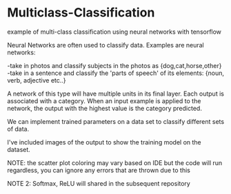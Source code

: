 # Multiclass-Classification
example of multi-class classification using neural networks with tensorflow

Neural Networks are often used to classify data. Examples are neural networks:

-take in photos and classify subjects in the photos as {dog,cat,horse,other}
-take in a sentence and classify the 'parts of speech' of its elements: {noun, verb, adjective etc..}


A network of this type will have multiple units in its final layer. Each output is associated with a category. When an input example is applied to the network, the output with the highest value is the category predicted. 

We can implement trained parameters on a data set to classify different sets of data. 

I've included images of the output to show the training model on the dataset. 

NOTE: the scatter plot coloring may vary based on IDE but the code will run regardless, you can ignore any errors that are thrown due to this

NOTE 2: Softmax, ReLU will shared in the subsequent repository
